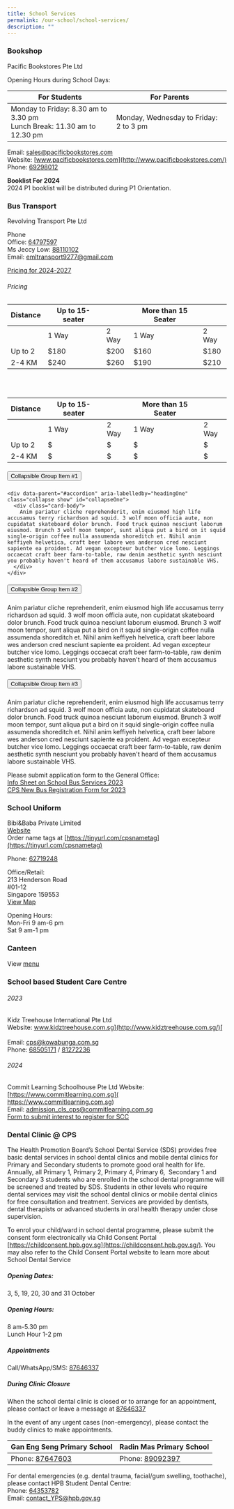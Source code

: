 ```yaml
---
title: School Services
permalink: /our-school/school-services/
description: ""
---
```

### Bookshop

Pacific Bookstores Pte Ltd

Opening Hours during School Days:

| For Students | For Parents |
| -------- | -------- | 
| Monday to Friday: 8.30 am to 3.30 pm <br> Lunch Break: 11.30 am to 12.30 pm | Monday, Wednesday to Friday:	2 to 3 pm |

Email:&nbsp;[sales@pacificbookstores.com](mailto:sales@pacificbookstores.com) <br> 
Website:&nbsp;[www.pacificbookstores.com](http://www.pacificbookstores.com/) <br>
Phone: [69298012](tel:69298012)

**Booklist For 2024** <br>
2024 P1 booklist will be distributed during P1 Orientation.


### Bus Transport

Revolving Transport Pte Ltd

Phone<br>
Office: [64797597](tel:64797597)<br>
Ms Jeccy Low: [88110102](tel:88110102)<br>
Email:&nbsp;[emltransport9277@gmail.com](mailto:emltransport9277@gmail.com)  

[Pricing for 2024-2027](/files/Services/bus%20service.pdf) 

###### Pricing
| Distance | Up to 15- seater | |More than 15 Seater||
|---|---|---|---|---|
||1 Way|2 Way|1 Way|2 Way|
|Up to 2|$180|$200|$160|$180|
|2-4 KM|$240|$260|$190|$210|

<br>
<br>

| Distance | Up to 15- seater | |More than 15 Seater||
|---|---|---|---|---|
||1 Way|2 Way|1 Way|2 Way|
|Up to 2|$|$|$|$|
|2-4 KM|$|$|$|$|

<div id="accordion">
  <div class="card">
    <div id="headingOne" class="card-header">
      <h5 class="mb-0">
        <button aria-controls="collapseOne" aria-expanded="true" data-target="#collapseOne" data-toggle="collapse" class="btn btn-link">
          Collapsible Group Item #1
        </button>
      </h5>
    </div>

    <div data-parent="#accordion" aria-labelledby="headingOne" class="collapse show" id="collapseOne">
      <div class="card-body">
        Anim pariatur cliche reprehenderit, enim eiusmod high life accusamus terry richardson ad squid. 3 wolf moon officia aute, non cupidatat skateboard dolor brunch. Food truck quinoa nesciunt laborum eiusmod. Brunch 3 wolf moon tempor, sunt aliqua put a bird on it squid single-origin coffee nulla assumenda shoreditch et. Nihil anim keffiyeh helvetica, craft beer labore wes anderson cred nesciunt sapiente ea proident. Ad vegan excepteur butcher vice lomo. Leggings occaecat craft beer farm-to-table, raw denim aesthetic synth nesciunt you probably haven't heard of them accusamus labore sustainable VHS.
      </div>
    </div>
  </div>
  <div class="card">
    <div id="headingTwo" class="card-header">
      <h5 class="mb-0">
        <button aria-controls="collapseTwo" aria-expanded="false" data-target="#collapseTwo" data-toggle="collapse" class="btn btn-link collapsed">
          Collapsible Group Item #2
        </button>
      </h5>
    </div>
    <div data-parent="#accordion" aria-labelledby="headingTwo" class="collapse" id="collapseTwo">
      <div class="card-body">
        Anim pariatur cliche reprehenderit, enim eiusmod high life accusamus terry richardson ad squid. 3 wolf moon officia aute, non cupidatat skateboard dolor brunch. Food truck quinoa nesciunt laborum eiusmod. Brunch 3 wolf moon tempor, sunt aliqua put a bird on it squid single-origin coffee nulla assumenda shoreditch et. Nihil anim keffiyeh helvetica, craft beer labore wes anderson cred nesciunt sapiente ea proident. Ad vegan excepteur butcher vice lomo. Leggings occaecat craft beer farm-to-table, raw denim aesthetic synth nesciunt you probably haven't heard of them accusamus labore sustainable VHS.
      </div>
    </div>
  </div>
  <div class="card">
    <div id="headingThree" class="card-header">
      <h5 class="mb-0">
        <button aria-controls="collapseThree" aria-expanded="false" data-target="#collapseThree" data-toggle="collapse" class="btn btn-link collapsed">
          Collapsible Group Item #3
        </button>
      </h5>
    </div>
    <div data-parent="#accordion" aria-labelledby="headingThree" class="collapse" id="collapseThree">
      <div class="card-body">
        Anim pariatur cliche reprehenderit, enim eiusmod high life accusamus terry richardson ad squid. 3 wolf moon officia aute, non cupidatat skateboard dolor brunch. Food truck quinoa nesciunt laborum eiusmod. Brunch 3 wolf moon tempor, sunt aliqua put a bird on it squid single-origin coffee nulla assumenda shoreditch et. Nihil anim keffiyeh helvetica, craft beer labore wes anderson cred nesciunt sapiente ea proident. Ad vegan excepteur butcher vice lomo. Leggings occaecat craft beer farm-to-table, raw denim aesthetic synth nesciunt you probably haven't heard of them accusamus labore sustainable VHS.
      </div>
    </div>
  </div>
</div>
 
 Please submit application form to the General Office: <br>
[Info Sheet on School Bus Services 2023](/files/Services/Infor%20Sheet%20on%20School%20Bus%20Services%20(2023).pdf) <br>
[CPS New Bus Registration Form for 2023](/files/Services/CPS%20New%20Bus%20Registration%20Form%20for%202023.pdf)

### School Uniform

Bibi&amp;Baba Private Limited<br>
[Website](https://www.schooluniforms.sg/cantonment-primary-school)<br>
Order name tags at&nbsp;[https://tinyurl.com/cpsnametag](https://tinyurl.com/cpsnametag)

Phone: [62719248](tel:62719248) <br>

Office/Retail: <br>
213 Henderson Road<br>
#01-12<br>
Singapore 159553 <br>
[View Map](http://www.onemap.gov.sg/main/v2/?lat=1.2810501453068&amp;lng=103.818745227338)

Opening Hours: <br>
Mon-Fri 9 am-6 pm<br>
Sat 9 am-1 pm

### Canteen

View [menu](/files/Canteen%20Menu.pdf)

### School based Student Care Centre

###### 2023
 Kidz Treehouse International Pte Ltd<br>
Website:&nbsp;[www.kidztreehouse.com.sg](http://www.kidztreehouse.com.sg/)[  
](https://kidztreehouse.com.sg/cps/) <br>
Email:&nbsp;[cps@kowabunga.com.sg](mailto:cps@kowabunga.com.sg) <br>
Phone:&nbsp;[68505171](tel:+6568505171) / [81272236](tel:+6581272236)

###### 2024
Commit Learning Schoolhouse Pte Ltd
Website: [https://www.commitlearning.com.sg]( https://www.commitlearning.com.sg)<br>
Email: [admission_cls_cps@commitlearning.com.sg](mailto:admission_cls_cps@commitlearning.com.sg)<br>
[Form to submit interest to register for SCC](https://form.gov.sg/6149334a3a2520001253949a)

### Dental Clinic @ CPS

The Health Promotion Board’s School Dental Service (SDS) provides free basic dental services in school dental clinics and mobile dental clinics for Primary and Secondary students to promote good oral health for life. Annually, all Primary 1, Primary 2, Primary 4, Primary 6, &nbsp;Secondary 1 and Secondary 3 students who are enrolled in the school dental programme will be screened and treated by SDS. Students in other levels who require dental services may visit the school dental clinics or mobile dental clinics for free consultation and treatment. Services are provided by dentists, dental therapists or advanced students in oral health therapy under close supervision.

To enrol your child/ward in school dental programme, please submit the consent form electronically via Child Consent Portal [https://childconsent.hpb.gov.sg](https://childconsent.hpb.gov.sg/). You may also refer to the Child Consent Portal website to learn more about School Dental Service

##### Opening Dates: 
3, 5, 19, 20, 30 and 31 October

##### Opening Hours: 
8 am-5.30 pm <br>
Lunch Hour 1-2 pm

##### Appointments
Call/WhatsApp/SMS: [87646337](https://wa.me/6587646337)

##### During Clinic Closure
When the school dental clinic is closed or to arrange for an appointment, please contact or leave a message at [87646337](tel:+6587646337)

In the event of any urgent cases (non-emergency), please contact the buddy clinics to make appointments.

| Gan Eng Seng Primary School | Radin Mas Primary School |
| -------- | -------- |
| Phone:&nbsp;[87647603](tel:+6587647603)|Phone:&nbsp;[89092397](tel:+6589092397)|

For dental emergencies (e.g. dental trauma, facial/gum swelling, toothache), please contact HPB Student Dental Centre:<br>
Phone: [64353782](tel:+6564353782)<br>
Email: [contact_YPS@hpb.gov.sg](mailto:contact_YPS@hpb.gov.sg)